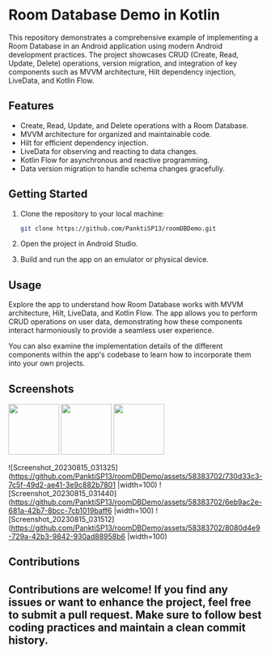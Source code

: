# Room Database Demo in Kotlin

This repository demonstrates a comprehensive example of implementing a Room Database in an Android application using modern Android development practices. The project showcases CRUD (Create, Read, Update, Delete) operations, version migration, and integration of key components such as MVVM architecture, Hilt dependency injection, LiveData, and Kotlin Flow.

## Features

- Create, Read, Update, and Delete operations with a Room Database.
- MVVM architecture for organized and maintainable code.
- Hilt for efficient dependency injection.
- LiveData for observing and reacting to data changes.
- Kotlin Flow for asynchronous and reactive programming.
- Data version migration to handle schema changes gracefully.

## Getting Started

1. Clone the repository to your local machine:

   ```bash
   git clone https://github.com/PanktiSP13/roomDBDemo.git
   ```

2. Open the project in Android Studio.

3. Build and run the app on an emulator or physical device.

## Usage

Explore the app to understand how Room Database works with MVVM architecture, Hilt, LiveData, and Kotlin Flow. The app allows you to perform CRUD operations on user data, demonstrating how these components interact harmoniously to provide a seamless user experience.

You can also examine the implementation details of the different components within the app's codebase to learn how to incorporate them into your own projects.


## Screenshots

<img src="https://github.com/PanktiSP13/roomDBDemo/assets/58383702/730d33c3-7c5f-49d2-ae41-3e9c882b7801" width="100" height="100">
<img src="https://github.com/PanktiSP13/roomDBDemo/assets/58383702/6eb9ac2e-681a-42b7-8bcc-7cb1019baff6" width="100" height="100">
<img src="https://github.com/PanktiSP13/roomDBDemo/assets/58383702/8080d4e9-729a-42b3-9842-930ad88958b6" width="100">


![Screenshot_20230815_031325](https://github.com/PanktiSP13/roomDBDemo/assets/58383702/730d33c3-7c5f-49d2-ae41-3e9c882b7801 |width=100)
![Screenshot_20230815_031440](https://github.com/PanktiSP13/roomDBDemo/assets/58383702/6eb9ac2e-681a-42b7-8bcc-7cb1019baff6 |width=100)
![Screenshot_20230815_031512](https://github.com/PanktiSP13/roomDBDemo/assets/58383702/8080d4e9-729a-42b3-9842-930ad88958b6 |width=100)


## Contributions

Contributions are welcome! If you find any issues or want to enhance the project, feel free to submit a pull request. Make sure to follow best coding practices and maintain a clean commit history.
---------------
